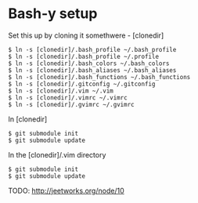 # Bash-y setup

Set this up by cloning it somethwere - [clonedir]

    $ ln -s [clonedir]/.bash_profile ~/.bash_profile
    $ ln -s [clonedir]/.bash_profile ~/.profile
    $ ln -s [clonedir]/.bash_colors ~/.bash_colors
    $ ln -s [clonedir]/.bash_aliases ~/.bash_aliases
    $ ln -s [clonedir]/.bash_functions ~/.bash_functions
    $ ln -s [clonedir]/.gitconfig ~/.gitconfig
    $ ln -s [clonedir]/.vim ~/.vim
    $ ln -s [clonedir]/.vimrc ~/.vimrc
    $ ln -s [clonedir]/.gvimrc ~/.gvimrc

In [clonedir]

    $ git submodule init
    $ git submodule update

In the [clonedir]/.vim directory

    $ git submodule init
    $ git submodule update

TODO: http://jeetworks.org/node/10
